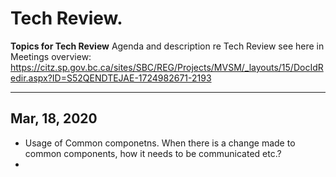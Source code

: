 # Tech Review. 
**Topics for Tech Review**
Agenda and description re Tech Review see here in Meetings overview:
https://citz.sp.gov.bc.ca/sites/SBC/REG/Projects/MVSM/_layouts/15/DocIdRedir.aspx?ID=S52QENDTEJAE-1724982671-2193 

----
Mar, 18, 2020
----
- Usage of Common componetns. When there is a change made to common components, how it needs to be communicated etc.?
- 
